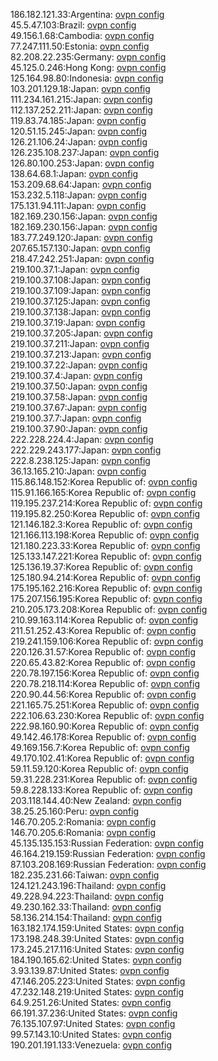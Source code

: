 186.182.121.33:Argentina: [ovpn config](vpn/186_182_121_33.ovpn)  
45.5.47.103:Brazil: [ovpn config](vpn/45_5_47_103.ovpn)  
49.156.1.68:Cambodia: [ovpn config](vpn/49_156_1_68.ovpn)  
77.247.111.50:Estonia: [ovpn config](vpn/77_247_111_50.ovpn)  
82.208.22.235:Germany: [ovpn config](vpn/82_208_22_235.ovpn)  
45.125.0.246:Hong Kong: [ovpn config](vpn/45_125_0_246.ovpn)  
125.164.98.80:Indonesia: [ovpn config](vpn/125_164_98_80.ovpn)  
103.201.129.18:Japan: [ovpn config](vpn/103_201_129_18.ovpn)  
111.234.161.215:Japan: [ovpn config](vpn/111_234_161_215.ovpn)  
112.137.252.211:Japan: [ovpn config](vpn/112_137_252_211.ovpn)  
119.83.74.185:Japan: [ovpn config](vpn/119_83_74_185.ovpn)  
120.51.15.245:Japan: [ovpn config](vpn/120_51_15_245.ovpn)  
126.21.106.24:Japan: [ovpn config](vpn/126_21_106_24.ovpn)  
126.235.108.237:Japan: [ovpn config](vpn/126_235_108_237.ovpn)  
126.80.100.253:Japan: [ovpn config](vpn/126_80_100_253.ovpn)  
138.64.68.1:Japan: [ovpn config](vpn/138_64_68_1.ovpn)  
153.209.68.64:Japan: [ovpn config](vpn/153_209_68_64.ovpn)  
153.232.5.118:Japan: [ovpn config](vpn/153_232_5_118.ovpn)  
175.131.94.111:Japan: [ovpn config](vpn/175_131_94_111.ovpn)  
182.169.230.156:Japan: [ovpn config](vpn/182_169_230_156.ovpn)  
182.169.230.156:Japan: [ovpn config](vpn/182_169_230_156.ovpn)  
183.77.249.120:Japan: [ovpn config](vpn/183_77_249_120.ovpn)  
207.65.157.130:Japan: [ovpn config](vpn/207_65_157_130.ovpn)  
218.47.242.251:Japan: [ovpn config](vpn/218_47_242_251.ovpn)  
219.100.37.1:Japan: [ovpn config](vpn/219_100_37_1.ovpn)  
219.100.37.108:Japan: [ovpn config](vpn/219_100_37_108.ovpn)  
219.100.37.109:Japan: [ovpn config](vpn/219_100_37_109.ovpn)  
219.100.37.125:Japan: [ovpn config](vpn/219_100_37_125.ovpn)  
219.100.37.138:Japan: [ovpn config](vpn/219_100_37_138.ovpn)  
219.100.37.19:Japan: [ovpn config](vpn/219_100_37_19.ovpn)  
219.100.37.205:Japan: [ovpn config](vpn/219_100_37_205.ovpn)  
219.100.37.211:Japan: [ovpn config](vpn/219_100_37_211.ovpn)  
219.100.37.213:Japan: [ovpn config](vpn/219_100_37_213.ovpn)  
219.100.37.22:Japan: [ovpn config](vpn/219_100_37_22.ovpn)  
219.100.37.4:Japan: [ovpn config](vpn/219_100_37_4.ovpn)  
219.100.37.50:Japan: [ovpn config](vpn/219_100_37_50.ovpn)  
219.100.37.58:Japan: [ovpn config](vpn/219_100_37_58.ovpn)  
219.100.37.67:Japan: [ovpn config](vpn/219_100_37_67.ovpn)  
219.100.37.7:Japan: [ovpn config](vpn/219_100_37_7.ovpn)  
219.100.37.90:Japan: [ovpn config](vpn/219_100_37_90.ovpn)  
222.228.224.4:Japan: [ovpn config](vpn/222_228_224_4.ovpn)  
222.229.243.177:Japan: [ovpn config](vpn/222_229_243_177.ovpn)  
222.8.238.125:Japan: [ovpn config](vpn/222_8_238_125.ovpn)  
36.13.165.210:Japan: [ovpn config](vpn/36_13_165_210.ovpn)  
115.86.148.152:Korea Republic of: [ovpn config](vpn/115_86_148_152.ovpn)  
115.91.166.165:Korea Republic of: [ovpn config](vpn/115_91_166_165.ovpn)  
119.195.237.214:Korea Republic of: [ovpn config](vpn/119_195_237_214.ovpn)  
119.195.82.250:Korea Republic of: [ovpn config](vpn/119_195_82_250.ovpn)  
121.146.182.3:Korea Republic of: [ovpn config](vpn/121_146_182_3.ovpn)  
121.166.113.198:Korea Republic of: [ovpn config](vpn/121_166_113_198.ovpn)  
121.180.223.33:Korea Republic of: [ovpn config](vpn/121_180_223_33.ovpn)  
125.133.147.221:Korea Republic of: [ovpn config](vpn/125_133_147_221.ovpn)  
125.136.19.37:Korea Republic of: [ovpn config](vpn/125_136_19_37.ovpn)  
125.180.94.214:Korea Republic of: [ovpn config](vpn/125_180_94_214.ovpn)  
175.195.162.216:Korea Republic of: [ovpn config](vpn/175_195_162_216.ovpn)  
175.207.156.195:Korea Republic of: [ovpn config](vpn/175_207_156_195.ovpn)  
210.205.173.208:Korea Republic of: [ovpn config](vpn/210_205_173_208.ovpn)  
210.99.163.114:Korea Republic of: [ovpn config](vpn/210_99_163_114.ovpn)  
211.51.252.43:Korea Republic of: [ovpn config](vpn/211_51_252_43.ovpn)  
219.241.159.106:Korea Republic of: [ovpn config](vpn/219_241_159_106.ovpn)  
220.126.31.57:Korea Republic of: [ovpn config](vpn/220_126_31_57.ovpn)  
220.65.43.82:Korea Republic of: [ovpn config](vpn/220_65_43_82.ovpn)  
220.78.197.156:Korea Republic of: [ovpn config](vpn/220_78_197_156.ovpn)  
220.78.218.114:Korea Republic of: [ovpn config](vpn/220_78_218_114.ovpn)  
220.90.44.56:Korea Republic of: [ovpn config](vpn/220_90_44_56.ovpn)  
221.165.75.251:Korea Republic of: [ovpn config](vpn/221_165_75_251.ovpn)  
222.106.63.230:Korea Republic of: [ovpn config](vpn/222_106_63_230.ovpn)  
222.98.160.90:Korea Republic of: [ovpn config](vpn/222_98_160_90.ovpn)  
49.142.46.178:Korea Republic of: [ovpn config](vpn/49_142_46_178.ovpn)  
49.169.156.7:Korea Republic of: [ovpn config](vpn/49_169_156_7.ovpn)  
49.170.102.41:Korea Republic of: [ovpn config](vpn/49_170_102_41.ovpn)  
59.11.59.120:Korea Republic of: [ovpn config](vpn/59_11_59_120.ovpn)  
59.31.228.231:Korea Republic of: [ovpn config](vpn/59_31_228_231.ovpn)  
59.8.228.133:Korea Republic of: [ovpn config](vpn/59_8_228_133.ovpn)  
203.118.144.40:New Zealand: [ovpn config](vpn/203_118_144_40.ovpn)  
38.25.25.160:Peru: [ovpn config](vpn/38_25_25_160.ovpn)  
146.70.205.2:Romania: [ovpn config](vpn/146_70_205_2.ovpn)  
146.70.205.6:Romania: [ovpn config](vpn/146_70_205_6.ovpn)  
45.135.135.153:Russian Federation: [ovpn config](vpn/45_135_135_153.ovpn)  
46.164.219.159:Russian Federation: [ovpn config](vpn/46_164_219_159.ovpn)  
87.103.208.169:Russian Federation: [ovpn config](vpn/87_103_208_169.ovpn)  
182.235.231.66:Taiwan: [ovpn config](vpn/182_235_231_66.ovpn)  
124.121.243.196:Thailand: [ovpn config](vpn/124_121_243_196.ovpn)  
49.228.94.223:Thailand: [ovpn config](vpn/49_228_94_223.ovpn)  
49.230.162.33:Thailand: [ovpn config](vpn/49_230_162_33.ovpn)  
58.136.214.154:Thailand: [ovpn config](vpn/58_136_214_154.ovpn)  
163.182.174.159:United States: [ovpn config](vpn/163_182_174_159.ovpn)  
173.198.248.39:United States: [ovpn config](vpn/173_198_248_39.ovpn)  
173.245.217.116:United States: [ovpn config](vpn/173_245_217_116.ovpn)  
184.190.165.62:United States: [ovpn config](vpn/184_190_165_62.ovpn)  
3.93.139.87:United States: [ovpn config](vpn/3_93_139_87.ovpn)  
47.146.205.223:United States: [ovpn config](vpn/47_146_205_223.ovpn)  
47.232.148.219:United States: [ovpn config](vpn/47_232_148_219.ovpn)  
64.9.251.26:United States: [ovpn config](vpn/64_9_251_26.ovpn)  
66.191.37.236:United States: [ovpn config](vpn/66_191_37_236.ovpn)  
76.135.107.97:United States: [ovpn config](vpn/76_135_107_97.ovpn)  
99.57.143.10:United States: [ovpn config](vpn/99_57_143_10.ovpn)  
190.201.191.133:Venezuela: [ovpn config](vpn/190_201_191_133.ovpn)  

